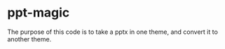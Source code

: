 # ppt-magic
The purpose of this code is to take a pptx in one theme, and convert it to another theme.
